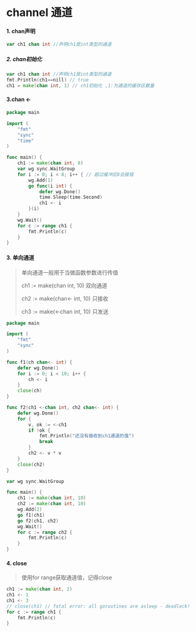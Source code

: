 # channel 通道

#### 1. chan声明

```go
var ch1 chan int //声明ch1是int类型的通道
```

##### 2. chan初始化

```go
var ch1 chan int //声明ch1是int类型的通道
fmt.Println(ch1==nill) // true
ch1 = make(chan int, 1) // ch1初始化 ,1:为通道的缓存区数量
```

#### 3.chan <-

```go
package main

import (
	"fmt"
	"sync"
	"time"
)

func main() {
	ch1 := make(chan int, 8)
	var wg sync.WaitGroup
	for i := 0; i < 8; i++ { // 超过缓冲区8会报错
		wg.Add(1)
		go func(i int) {
			defer wg.Done()
			time.Sleep(time.Second)
			ch1 <- i
		}(i)
	}
	wg.Wait()
	for c := range ch1 {
		fmt.Println(c)
	}
}
```

#### 3. 单向通道

> 单向通道一般用于当做函数参数进行传值
>
> ch1 := make(chan int, 10)  双向通道
>
> ch2 := make(chan<- int, 10)  只接收
>
> ch3 := make(<-chan int, 10) 只发送

```go
package main

import (
	"fmt"
	"sync"
)

func f1(ch chan<- int) {
	defer wg.Done()
	for i := 0; i < 10; i++ {
		ch <- i
	}
	close(ch)
}

func f2(ch1 <-chan int, ch2 chan<- int) {
	defer wg.Done()
	for {
		v, ok := <-ch1
		if !ok {
			fmt.Println("还没有接收到ch1通道的值")
			break
		}
		ch2 <- v * v
	}
	close(ch2)
}

var wg sync.WaitGroup

func main() {
	ch1 := make(chan int, 10)
	ch2 := make(chan int, 10)
	wg.Add(2)
	go f1(ch1)
	go f2(ch1, ch2)
	wg.Wait()
	for c := range ch2 {
		fmt.Println(c)
	}
}

```

#### 4. close

> 使用for range获取通道值，记得close

```go
ch1 := make(chan int, 2)
ch1 <- 1
ch1 <- 3
// close(ch1) // fatal error: all goroutines are asleep - deadlock!
for c := range ch1 {
    fmt.Println(c)
}
```

